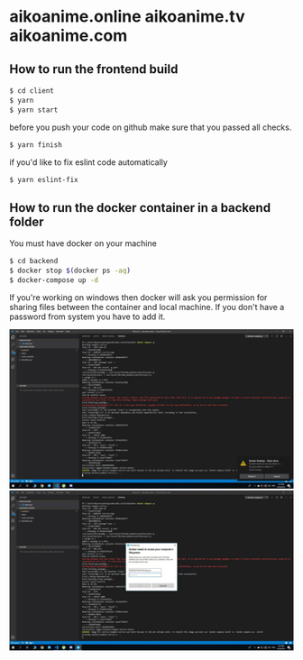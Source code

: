 # aikoanime.online aikoanime.tv aikoanime.com

## How to run the frontend build

```sh
$ cd client
$ yarn
$ yarn start
```

before you push your code on github make sure that you passed all checks.

```sh
$ yarn finish
```
if you'd like to fix eslint code automatically

```sh
$ yarn eslint-fix
```

## How to run the docker container in a backend folder

You must have docker on your machine

```sh
$ cd backend
$ docker stop $(docker ps -aq)
$ docker-compose up -d
```

If you're working on windows then docker will ask you permission for sharing files between the container and local machine.
If you don't have a password from system you have to add it.

![](https://github.com/neyron163/aikosaiko.online/blob/master/2.jpeg)
![](https://github.com/neyron163/aikosaiko.online/blob/master/1.jpeg)
